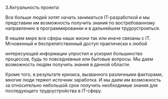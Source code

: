 3.Актуальность проекта:

Все больше людей хотят начать заниматься IT-разработкой и мы представим им возможность получить знания по востребованному направлению в программировании и в дальнейшем трудоустроиться.

В нашем мире все сферы наши жизни так или иначе связаны с IT. Мгновенный и беспрепятственный доступ практически к любой

интересующей информации упростил и ускорил большинство процессов, будь то повседневные или бытовые вопросы. Мы даем возможность людям получить знания в данной области.

Кроме того, в результате кризиса, вызванного различными факторами, многие люди теряют источник заработка. И мы даем им возможность за относительно небольшой срок получить необходимые знания для последующего трудоустройства в IT-сферу.